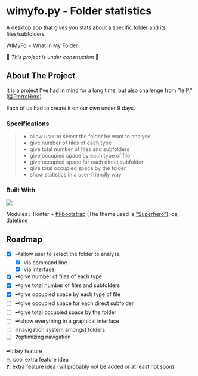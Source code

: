 <a name="readme-top"></a>

<!-- INTRO -->
# wimyfo.py - Folder statistics

A desktop app that gives you stats about a specific folder and its files/subfolders

WIMyFo = What In My Folder

🚧 *This project is under construction* 🚧



## About The Project

It is a project I've had in mind for a long time, but also challenge from "le P." ([@PierreHvrd](https://github.com/PierreHvrd)). 


Each of us had to create it on our own under 9 days.

### Specifications
> - allow user to select the folder he want to analyse
> - give number of files of each type
> - give total number of files and subfolders
> - give occupied space by each type of file
> - give occupied space for each direct subfolder
> - give total occupied space by the folder
> - show statistics in a user-friendly way

<!-- **Check Pierre's version here** -->

### Built With 


![](https://img.shields.io/badge/Python-3776AB?logo=python&logoColor=FFFFFF&style=for-the-badge)
 
Modules : Tkinter + [ttkbootstrap](https://ttkbootstrap.readthedocs.io) (The theme used is ["Superhero"](https://ttkbootstrap.readthedocs.io/en/latest/themes/dark/)), os, datetime

###

## Roadmap
- [X] 🗝️allow user to select the folder to analyse
    - [X] via command line
    - [X] via interface
- [X] 🗝️give number of files of each type
- [X] 🗝️give total number of files and subfolders
- [X] 🗝️give occupied space by each type of file
- [ ] 🗝️give occupied space for each direct subfolder
- [ ] 🗝️give total occupied space by the folder
- [ ] 🗝️show everything in a graphical interface
- [ ] 🔥navigation system amongst folders
- [ ] ❓optimizing navigation <!-- (quand on remonte/descned un dossier, concerve les infos précédentes pour réutiliser celles nécessaires) -->

🗝️: key feature<br>
🔥: cool extra feature idea<br>
❓: extra feature idea (wil probably not be added or at least not soon)